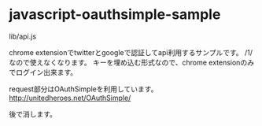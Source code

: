 javascript-oauthsimple-sample
=============================

lib/api.js

chrome extensionでtwitterとgoogleで認証してapi利用するサンプルです。
/1/なので使えなくなります。
キーを埋め込む形式なので、chrome extensionのみでログイン出来ます。

request部分はOAuthSimpleを利用しています。
http://unitedheroes.net/OAuthSimple/

後で消します。
